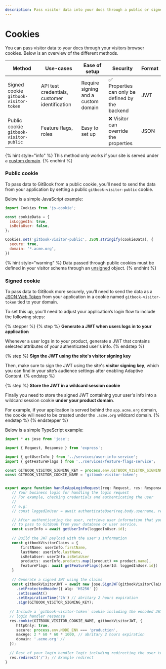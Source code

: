 ```yaml
---
description: Pass visitor data into your docs through a public or signed cookie.
---
```


# Cookies

You can pass visitor data to your docs through your visitors browser cookies. Below is an overview of the different methods.

<table data-full-width="false"><thead><tr><th width="335.125">Method</th><th width="266.6015625">Use-cases</th><th width="206.58984375">Ease of setup</th><th width="202">Security</th><th>Format</th></tr></thead><tbody><tr><td>Signed cookie <code>gitbook-visitor-token</code></td><td>API test credentials, customer identification</td><td>Require signing and a custom domain</td><td><span data-gb-custom-inline data-tag="emoji" data-code="2705">✅</span> Properties can only be defined by the backend</td><td>JWT</td></tr><tr><td>Public cookie <code>gitbook-visitor-public</code></td><td>Feature flags, roles</td><td>Easy to set up</td><td><span data-gb-custom-inline data-tag="emoji" data-code="274c">❌</span> Visitor can override the properties</td><td>JSON</td></tr></tbody></table>

{% hint style="info" %}
This method only works if your site is served under a [custom domain](../../custom-domain.md).
{% endhint %}

### Public cookie

To pass data to GitBook from a public cookie, you’ll need to send the data from your application by setting a public `gitbook-visitor-public` cookie.

Below is a simple JavaScript example:

```javascript
import Cookies from 'js-cookie';

const cookieData = {
  isLoggedIn: true,
  isBetaUser: false,
};

Cookies.set('gitbook-visitor-public', JSON.stringify(cookieData), {
  secure: true,
  domain: '*.acme.org',
})
```

{% hint style="warning" %}
Data passed through public cookies must be defined in your visitor schema through an [unsigned](https://gitbook.com/docs/publishing-documentation/adaptive-content/enabling-adaptive-content#setting-unsigned-claims) object.
{% endhint %}

### Signed cookie

To pass data to GitBook more securely, you’ll need to send the data as a [JSON Web Token](https://jwt.io/introduction) from your application in a cookie named `gitbook-visitor-token` tied to your domain.

To set this up, you'll need to adjust your application’s login flow to include the following steps:

{% stepper %}
{% step %}
**Generate a JWT when users logs in to your application**

Whenever a user logs in to your product, generate a JWT that contains selected attributes of your authenticated user's info.
{% endstep %}

{% step %}
**Sign the JWT using the site's visitor signing key**

Then, make sure to sign the JWT using the site's **visitor signing key**, which you can find in your site’s audience settings after enabling Adaptive Content.
{% endstep %}

{% step %}
**Store the JWT in a wildcard session cookie**

Finally you need to store the signed JWT containing your user's info into a wildcard session cookie **under your product domain**.

For example, if your application is served behind the `app.acme.org` domain, the cookie will need to be created under the `.acme.org` wildcard domain.
{% endstep %}
{% endstepper %}

Below is a simple TypeScript example:

```typescript
import * as jose from 'jose';

import { Request, Response } from 'express';

import { getUserInfo } from '../services/user-info-service';
import { getFeatureFlags } from '../services/feature-flags-service';

const GITBOOK_VISITOR_SIGNING_KEY = process.env.GITBOOK_VISITOR_SIGNING_KEY;
const GITBOOK_VISITOR_COOKIE_NAME = 'gitbook-visitor-token';


export async function handleAppLoginRequest(req: Request, res: Response) {
   // Your business logic for handling the login request
   // For example, checking credentials and authenticating the user
   //
   // e,g:
   // const loggedInUser = await authenticateUser(req.body.username, req.body.password);

   // After authenticating the user, retrieve user information that you wish
   // to pass to GitBook from your database or user service.
   const userInfo = await getUserInfo(loggedInUser.id);
      
   // Build the JWT payload with the user's information
   const gitbookVisitorClaims = {
       firstName: userInfo.firstName,
       lastName: userInfo.lastName,
       isBetaUser: userInfo.isBetaUser
       products: userInfo.products.map((product) => product.name),
       featureFlags: await getFeatureFlags({userId: loggedInUser.id})
   }
   
   // Generate a signed JWT using the claims
   const gitbookVisitorJWT = await new jose.SignJWT(gitbookVisitorClaims)
     .setProtectedHeader({ alg: 'HS256' })
     .setIssuedAt()
     .setExpirationTime('2h') // abritary 2 hours expiration
     .sign(GITBOOK_VISITOR_SIGNING_KEY);
     
  // Include a `gitbook-visitor-token` cookie including the encoded JWT in your
  // login handler response
  res.cookie(GITBOOK_VISITOR_COOKIE_NAME, gitbookVisitorJWT, {
     httpOnly: true,
     secure: process.env.NODE_ENV === 'production',
     maxAge: 2 * 60 * 60 * 1000, // abritary 2 hours expiration
     domain: '.acme.org' //
  });
  
  // Rest of your login handler logic including redirecting the user to your app
  res.redirect('/'); // Example redirect
}
```
